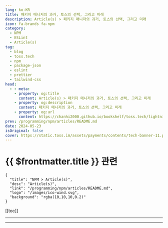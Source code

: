 ```yaml
---
lang: ko-KR
title: 패키지 매니저의 과거, 토스의 선택, 그리고 미래
description: Article(s) > 패키지 매니저의 과거, 토스의 선택, 그리고 미래
icon: fa-brands fa-npm
category: 
  - NPM
  - ESLint
  - Article(s)
tag: 
  - blog
  - toss.tech
  - npm
  - package-json
  - eslint
  - prettier
  - tailwind-css
head:
  - - meta:
    - property: og:title
      content: Article(s) > 패키지 매니저의 과거, 토스의 선택, 그리고 미래
    - property: og:description
      content: 패키지 매니저의 과거, 토스의 선택, 그리고 미래
    - property: og:url
      content: https://chanhi2000.github.io/bookshelf/toss.tech/lightning-talks-package-manager.html
prev: /programming/npm/articles/README.md
date: 2024-05-23
isOriginal: false
cover: https://static.toss.im/assets/payments/contents/tech-banner-11.png
---
```


# {{ $frontmatter.title }} 관련

```component VPCard
{
  "title": "NPM > Article(s)",
  "desc": "Article(s)",
  "link": "/programming/npm/articles/README.md",
  "logo": "/images/ico-wind.svg",
  "background": "rgba(10,10,10,0.2)"
}
```

[[toc]]

---

<SiteInfo
  name="패키지 매니저의 과거, 토스의 선택, 그리고 미래"
  desc="토스는 왜 패키지 매니저로 Yarn을 선택했을까요? 이번 라이트닝 토크에서는 JavaScript의 패키지 매니저, 동작 방식, 그리고 토스의 선택과 앞으로의 방향성에 대해 이야기해 보려고 해요."
  url="https://toss.tech/article/lightning-talks-package-manager"
  logo="https://static.toss.im/tds/favicon/favicon.ico"
  preview="https://static.toss.im/assets/payments/contents/tech-banner-11.png"/>

<!-- TODO: 작성 -->

---

<TagLinks />